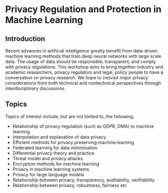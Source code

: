# Privacy Regulation and Protection in Machine Learning

## Introduction

Recent advances in artificial intelligence greatly benefit from data-driven machine learning methods that train deep neural networks with large scale data. The usage of data should be responsible, transparent, and comply with privacy regulations. This workshop aims to bring together industry and academic researchers, privacy regulators and legal, policy people to have a conversation on privacy research. We hope to (re)visit major privacy considerations from both technical and nontechnical perspectives through interdisciplinary discussions. 

## Topics

Topics of interest include, but are not limited to, the following:

- Relationship of privacy regulation (such as GDPR, DMA) to machine learning
- Interpolation and explanation of data privacy
- Efficient methods for privacy preserving machine learning
- Federated learning for data minimization
- Differential privacy theory and practice
- Threat model and privacy attacks
- Encryption methods for machine learning
- Privacy in machine learning systems
- Privacy for large language models
- Relationship between privacy, transparency, auditability, verifiability
- Relationship between privacy, robustness, fairness etc
